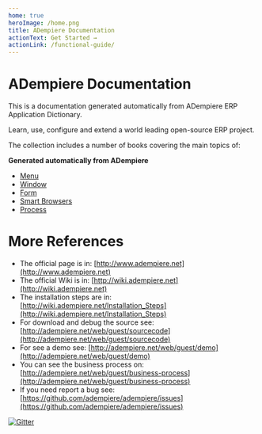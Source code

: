 ```yaml
---
home: true
heroImage: /home.png
title: ADempiere Documentation
actionText: Get Started →
actionLink: /functional-guide/
---
```


# ADempiere Documentation

This is a documentation generated automatically from ADempiere ERP Application Dictionary.

Learn, use, configure and extend a world leading open-source ERP project.

The collection includes a number of books covering the main topics of:

**Generated automatically from ADempiere**

* [Menu](functional-guide/menu/)
* [Window](functional-guide/window/)
* [Form](functional-guide/form/)
* [Smart Browsers](functional-guide/smart-browse/)
* [Process](functional-guide/process/)

# More References
- The official page is in: [http://www.adempiere.net](http://www.adempiere.net)
- The official Wiki is in: [http://wiki.adempiere.net](http://wiki.adempiere.net)
- The installation steps are in: [http://wiki.adempiere.net/Installation_Steps](http://wiki.adempiere.net/Installation_Steps)
- For download and debug the source see: [http://adempiere.net/web/guest/sourcecode](http://adempiere.net/web/guest/sourcecode)
- For see a demo see: [http://adempiere.net/web/guest/demo](http://adempiere.net/web/guest/demo)
- You can see the business process on: [http://adempiere.net/web/guest/business-process](http://adempiere.net/web/guest/business-process)
- If you need report a bug see: [https://github.com/adempiere/adempiere/issues](https://github.com/adempiere/adempiere/issues)

[![Gitter](https://badges.gitter.im/Join%20Chat.svg)](https://gitter.im/adempiere/adempiere?utm_source=badge&utm_medium=badge&utm_campaign=pr-badge&utm_content=badge)
